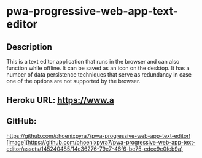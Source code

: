 # pwa-progressive-web-app-text-editor

## Description

This is a text editor application that runs in the browser and can also function while offline. It can be saved as an icon on the desktop.  It has a number of data persistence techniques that serve as redundancy in case one of the options are not supported by the browser. 

##  Heroku URL: https://www.a 

## GitHub:
https://github.com/phoenixpyra7/pwa-progressive-web-app-text-editor![image](https://github.com/phoenixpyra7/pwa-progressive-web-app-text-editor/assets/145240485/14c36276-79e7-46f6-be75-edce9e0fcb9a)
